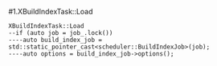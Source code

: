#1.XBuildIndexTask::Load

```
XBuildIndexTask::Load
--if (auto job = job_.lock())
----auto build_index_job = std::static_pointer_cast<scheduler::BuildIndexJob>(job);
----auto options = build_index_job->options();
```